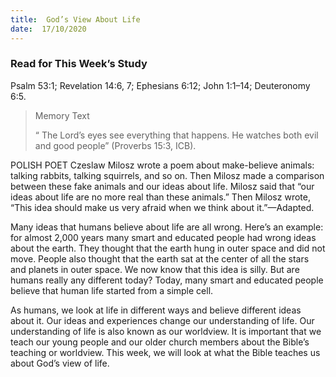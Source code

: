 ```yaml
---
title:  God’s View About Life
date:  17/10/2020
---
```


### Read for This Week’s Study
Psalm 53:1; Revelation 14:6, 7; Ephesians 6:12; John 1:1–14; Deuteronomy 6:5.

> <p>Memory Text</p>
> “ The Lord’s eyes see everything that happens. He watches both evil and good people” (Proverbs 15:3, ICB).

POLISH POET Czeslaw Milosz wrote a poem about make-believe animals: talking rabbits, talking squirrels, and so on. Then Milosz made a comparison between these fake animals and our ideas about life. Milosz said that “our ideas about life are no more real than these animals.” Then Milosz wrote, “This idea should make us very afraid when we think about it.”—Adapted.

Many ideas that humans believe about life are all wrong. Here’s an example: for almost 2,000 years                                                                                                   many smart and educated people had wrong ideas about the earth. They thought that the earth hung in outer space and did not move. People also thought that the earth sat at the center of all the stars and planets in outer space. We now know that this idea is silly. But are humans really any different today? Today, many smart and educated people believe that human life started from a simple cell.

As humans, we look at life in different ways and believe different ideas about it. Our ideas and experiences change our understanding of life. Our understanding of life is also known as our worldview. It is important that we teach our young people and our older church members about the Bible’s teaching or worldview. This week, we will look at what the Bible teaches us about God’s view of life.